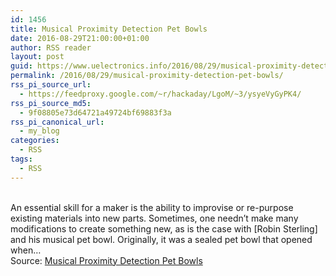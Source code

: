 ```yaml
---
id: 1456
title: Musical Proximity Detection Pet Bowls
date: 2016-08-29T21:00:00+01:00
author: RSS reader
layout: post
guid: https://www.uelectronics.info/2016/08/29/musical-proximity-detection-pet-bowls/
permalink: /2016/08/29/musical-proximity-detection-pet-bowls/
rss_pi_source_url:
  - https://feedproxy.google.com/~r/hackaday/LgoM/~3/ysyeVyGyPK4/
rss_pi_source_md5:
  - 9f08805e73d64721a49724bf69883f3a
rss_pi_canonical_url:
  - my_blog
categories:
  - RSS
tags:
  - RSS
---
```

&#013;  
An essential skill for a maker is the ability to improvise or re-purpose existing materials into new parts. Sometimes, one needn’t make many modifications to create something new, as is the case with [Robin Sterling] and his musical pet bowl. Originally, it was a sealed pet bowl that opened when…&#013;  
Source: <a href="https://feedproxy.google.com/~r/hackaday/LgoM/~3/ysyeVyGyPK4/" target="_blank">Musical Proximity Detection Pet Bowls</a>